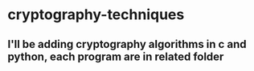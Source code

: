 # cryptography-techniques

## I'll be adding cryptography algorithms in c and python, each program are in related folder 
